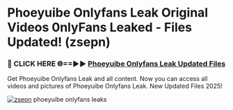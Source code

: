 # Phoeyuibe Onlyfans Leak Original Videos 0nlyFans Leaked - Files Updated! (zsepn)

<h3>🔴 CLICK HERE 🌐==►► <a href="https://tinyurl.com/3hn5wdd3" rel="nofollow">Phoeyuibe Onlyfans Leak Updated Files</a></h3>

Get Phoeyuibe Onlyfans Leak and all content. Now you can access all videos and pictures of Phoeyuibe Onlyfans Leak. New Updated Files 2025!

[![zsepn](https://i.imgur.com/4HnBqBT.gif)](https://tinyurl.com/3hn5wdd3)
phoeyuibe onlyfans leaks